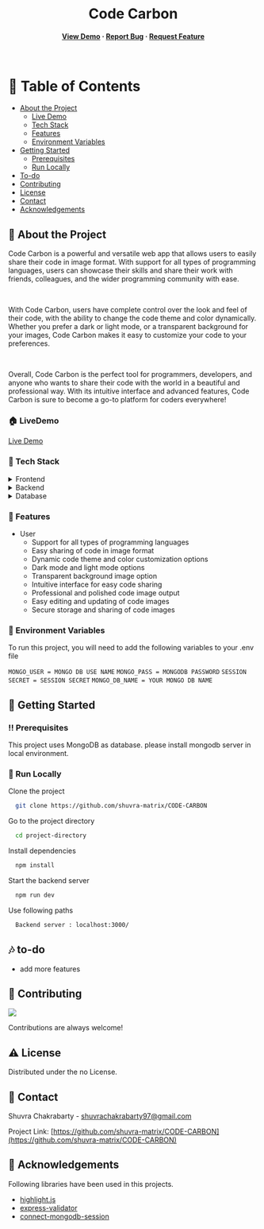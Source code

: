 <!--
Hey, thanks for using the awesome-readme-template template.
If you have any enhancements, then fork this project and create a pull request
or just open an issue with the label "enhancement".
Don't forget to give this project a star for additional support ;)
Maybe you can mention me or this repo in the acknowledgements too
-->
<div align="center">
  <h1>Code Carbon</h1>
  
  
<!-- Badges -->

<h4>
    <a href="https://code-carbon.onrender.com/">View Demo</a>
  <span> · </span>
    <a href="https://github.com/shuvra-matrix/CODE-CARBON/issues/">Report Bug</a>
  <span> · </span>
    <a href="https://github.com/shuvra-matrix/CODE-CARBON/issues/">Request Feature</a>
  </h4>
</div>

<br />

<!-- Table of Contents -->

# :notebook_with_decorative_cover: Table of Contents

- [About the Project](#star2-about-the-project)
  - [Live Demo](#house-livedemo)
  - [Tech Stack](#space_invader-tech-stack)
  - [Features](#dart-features)
  - [Environment Variables](#key-environment-variables)
- [Getting Started](#toolbox-getting-started)
  - [Prerequisites](#bangbang-prerequisites)
  - [Run Locally](#running-run-locally)
- [To-do](#notes-to-do)
- [Contributing](#wave-contributing)
- [License](#warning-license)
- [Contact](#handshake-contact)
- [Acknowledgements](#gem-acknowledgements)

<!-- About the Project -->

## :star2: About the Project

  <p>
    Code Carbon is a powerful and versatile web app that allows users to easily share their code in image format. With support for all types of programming languages, users can showcase their skills and share their work with friends, colleagues, and the wider programming community with ease.
  </p>
  <br>
  <p>
   With Code Carbon, users have complete control over the look and feel of their code, with the ability to change the code theme and color dynamically. Whether you prefer a dark or light mode, or a transparent background for your images, Code Carbon makes it easy to customize your code to your preferences.
  </p>
   <br>
  <p>
    Overall, Code Carbon is the perfect tool for programmers, developers, and anyone who wants to share their code with the world in a beautiful and professional way. With its intuitive interface and advanced features, Code Carbon is sure to become a go-to platform for coders everywhere!
  </p>

<!--  live demo -->

### :house: LiveDemo

[Live Demo](https://code-carbon.onrender.com/)

<!-- TechStack -->

### :space_invader: Tech Stack

<details>
  <summary>Frontend</summary>
  <ul>
    <li><a href="https://html.com/html5/">HTML 5</a></li>
    <li><a href="https://www.css3.com/">CSS 3</a></li>
    <li><a href="https://developer.mozilla.org/en-US/docs/Web/JavaScript">JavaScript</a></li>
    <li><a href="https://highlightjs.org/">highlight.js</a></li>
  </ul>
</details>

<details>
  <summary>Backend</summary>
  <ul>
    <li><a href="https://www.nodejs.org">Node.js</a></li>
    <li><a href="https://www.expressjs.com/">Express.js</a></li>
    <li><a href="https://mongoosejs.com/">Mongoos</a></li>
      <li><a href="https://www.npmjs.com/package/express-session">Express-session</a></li>
  </ul>
</details>

<details>
<summary>Database</summary>
  <ul>
    <li><a href="https://www.mongodb.com/">MongoDB</a></li>
  </ul>
</details>

<!-- Features -->

### :dart: Features

- User
  - Support for all types of programming languages
  - Easy sharing of code in image format
  - Dynamic code theme and color customization options
  - Dark mode and light mode options
  - Transparent background image option
  - Intuitive interface for easy code sharing
  - Professional and polished code image output
  - Easy editing and updating of code images
  - Secure storage and sharing of code images

<!-- Env Variables -->

### :key: Environment Variables

To run this project, you will need to add the following variables to your .env file

`MONGO_USER = MONGO DB USE NAME`
`MONGO_PASS = MONGODB PASSWORD`
`SESSION SECRET = SESSION SECRET`
`MONGO_DB_NAME = YOUR MONGO DB NAME`

<!-- Getting Started -->

## :toolbox: Getting Started

<!-- Prerequisites -->

### :bangbang: Prerequisites

This project uses MongoDB as database. please install mongodb server in local environment.

<!-- Run Locally -->

### :running: Run Locally

Clone the project

```bash
  git clone https://github.com/shuvra-matrix/CODE-CARBON
```

Go to the project directory

```bash
  cd project-directory
```

Install dependencies

```bash
  npm install
```

Start the backend server

```bash
  npm run dev
```

Use following paths

```bash
  Backend server : localhost:3000/

```

<!-- To Do -->

## :notes: to-do

  <ul>
  <li> add more features </li>
  </ul>

<!-- Contributing -->

## :wave: Contributing

<a href="https://github.com/shuvra-matrix/CODE-CARBON/graphs/contributors">
  <img src="https://contrib.rocks/image?repo=shuvra-matrix/CODE-CARBON" />
</a>

Contributions are always welcome!

<!-- License -->

## :warning: License

Distributed under the no License.

<!-- Contact -->

## :handshake: Contact

Shuvra Chakrabarty - <shuvrachakrabarty97@gmail.com>

Project Link: [https://github.com/shuvra-matrix/CODE-CARBON](https://github.com/shuvra-matrix/CODE-CARBON)

<!-- Acknowledgments -->

## :gem: Acknowledgements

Following libraries have been used in this projects.

- [highlight.js](https://highlightjs.org/)
- [express-validator](https://express-validator.github.io/docs/)
- [connect-mongodb-session](https://www.npmjs.com/package/connect-mongodb-session)
